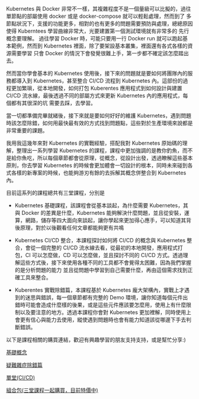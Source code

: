 
Kubernetes 與 Docker 非常不一樣，其複雜程度不是一個量級可以比擬的，過往單節點的部屬使用 docker 或是 docker-compose 就可以輕鬆處理，然而到了
多節點狀況下，支援的功能更多，相對的也有更多的問題需要預防與處理，總總原因使得 Kuberntees 學習曲線非常大，光要建置第一個測試環境就有非常多的
先行概念要理解。
過往學習 Docker 時，可能只要用一行 Docker run 就可以跑起基本範例，然而到 Kubernetes 裡面，除了要架設基本叢集，裡面還有各式各樣的資源需要學習
只會 Docker 的情況下會發覺很難上手，第一步都不確定該怎麼踏出去。

然而當你學會基本的 Kubernetes 使用後，接下來的問題就是要如何將團隊內的服務都導入到 Kubernetes，甚至整合 CI/CD 流程到 Kubernetes 內。這部份的過程更加繁瑣，從本地開發，如何打包 Kuberentes 應用程式到如何設計與建置 CI/CD 流水線，最後透過不同的部屬方式來更新 Kubernetes 內的應用程式，每個都有其很深的坑
需要去踩，去學習。

當一切都準備完畢就緒後，接下來就是要如何好好的維護 Kubernetes，遇到問題時該怎麼除錯，如何用最快最有效的方式找到問題點，這些對於生產環境來說都是非常重要的課題。

我用我這幾年來對 Kubernetes 的實戰經驗，搭配我對 Kubernetes 原始碼的理解，整理出一系列學習 Kubernetes 的課程，課程中更加強調的是教你釣魚，而不是給你魚吃，所以每個章節都會從原理，從概念，從設計出發，透過瞭解這些基本原則，你去學習 Kubernetes 的時候會更加體會一切設計的根本，同時未來碰到各式各樣的新專案的時候，也能夠游刃有餘的去拆解其概念併整合到 Kubernetes 內。

目前這系列的課程總共有三堂課程，分別是

- Kubernetes 基礎課程，該課程會從基本談起，為什麼需要 Kubernetes，其與 Docker 的差異是什麼，Kubernetes 能夠解決什麼問題，並且從安裝，運算，網路，儲存等四大面向來談起，讓你學起來更加得心應手，可以知道其背後原理，對於以後觀看任何文章都能夠更有共鳴

- Kubernetes CI/CD 整合，本課程探討如何將 CI/CD 的概念與 Kubernetes 整合，會從一個完整的 CI/CD 流水線去看，從最初的本地開發，應用程式打包，CI 可以怎麼做，CD 可以怎麼做，並且探討不同的 CI/CD 方式。透過理解這些方式後，接下來使用各種不同的工具都不會覺得太困難，因為我們掌握的是分析問題的能力
並且從問題中學習到自己需要什麼，再由這個需求找到正確工具來整合。

- Kuberentes 實戰除錯篇，本課程基於 Kubernetes 龐大架構內，實戰上才遇到的迷思與錯誤，每一個章節都有完整的 Demo 環境，讓你知道每個元件出錯時可能會造成什麼樣的後果，或是這些元件應該要怎麼用，使用上有什麼限制以及要注意的地方。透過本課程你會對 Kubernetes 更加裡解，同時使用上會更有信心與能力去使用，縱使遇到問題時也會有能力知道該從哪邊下手去判斷錯誤。

以下是課程相關的購買連結，歡迎有興趣學習的朋友支持支持，或是幫忙分享:)

[基礎概念](https://hiskio.com/courses/349?promo_code=13LY5RE)

[疑難雜症除錯篇](https://hiskio.com/courses/440/about?promo_code=VEQ4N7G)

[單堂(CI/CD)](https://hiskio.com/courses/385?promo_code=13K49YE&p=blog1)

[組合包(三堂課程一起購買，目前特價中)](https://hiskio.com/packages/7ey2vdnyN)
